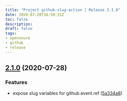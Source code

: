 ```yaml
---
title: "Project github-slug-action | Release 2.1.0"
date: 2020-07-28T16:50:15Z
toc: false
description: 
draft: false
tags:
- opensoure
- github
- release
---
```

## [2.1.0](http://github.com/rlespinasse/github-slug-action/compare/2.0.0...2.1.0) (2020-07-28)


### Features

* expose slug variables for github.event.ref ([5a334a8](http://github.com/rlespinasse/github-slug-action/commit/5a334a8573fc27451af5b2a6ee175d8e11579e10))



